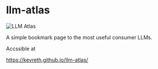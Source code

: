 # llm-atlas

![LLM Atlas](https://i.imgur.com/z1gBrkA.png)

A simple bookmark page to the most useful consumer LLMs.

Accssible at

https://kevreth.github.io/llm-atlas/
